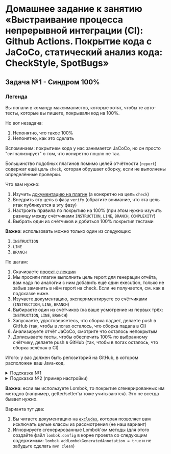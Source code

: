 # Домашнее задание к занятию «Выстраивание процесса непрерывной интеграции (CI): Github Actions. Покрытие кода с JaCoCo, статический анализ кода: CheckStyle, SpotBugs»

## Задача №1 - Синдром 100%

### Легенда

Вы попали в команду максималистов, которые хотят, чтобы те авто-тесты, которые вы пишете, покрывали код на 100%.

Но вот незадача:
1. Непонятно, что такое 100%
2. Непонятно, как это сделать

Вспоминаем: покрытием кода у нас занимается JaCoCo, но он просто "сигнализирует" о том, что конкретно пошло не так.

Большинство подобных плагинов помимо целей отчётности (`report`) содержат ещё цель `check`, которая обрушает сборку, если не выполнены определённые проверки.

Что вам нужно:
1. Изучить [документацию на плагин](https://www.eclemma.org/jacoco/trunk/doc/maven.html) (а конкретно на цель `check`)
1. Внедрить эту цель в фазу `verify` (обратите внимание, что эта цель итак публикуется в эту фазу)
1. Настроить правила по покрытию на 100% (при этом нужно изучить разницу между счётчиками `INSTRUCTION`, `LINE`, `BRANCH`, `COMPLEXITY`)
1. Выбрать один из счётчиков и добиться 100% покрытия тестами

**Важно**: использовать можно только один из следующих: 
1. `INSTRUCTION`
1. `LINE`
1. `BRANCH`

По шагам:
1. Скачиваете [проект с лекции](https://github.com/netology-code/javaqa-code/tree/master/2.5_ci)
1. Мы просили плагин выполнить цель report для генерации отчёта, вам надо по аналогии с ним добавить ещё один execution, только не забыв заменить в нём report на check. Если не получается, см. как в подсказке ниже. 
1. Изучаете документацию, экспериментируете со счётчиками (`INSTRUCTION`, `LINE`, `BRANCH`)
1. Выбираете один из счётчиков (на ваше усмотрение из первых трёх: `INSTRUCTION`, `LINE`, `BRANCH`)
1. Запускаете, удостоверяетесь, что сборка падает, делаете push в GitHub (так, чтобы в логах осталось, что сборка падала в CI)
1. Анализируете отчёт JaCoCo, смотрите что осталось непокрытым 
1. Дописываете тесты, чтобы обеспечить 100% по выбранному счётчику, делаете push в GitHub (так, чтобы в логах осталось, что сборка зелёная в CI)

Итого: у вас должен быть репозиторий на GitHub, в котором расположен ваш Java-код.

<details>
  <summary>Подсказка №1</summary>
  
  Не всегда все плагины хорошо документированы. Достаточно часто плагин просто запускает какой-то инструмент. И именно в документации самого инструмента раскрываются значения параметров.
  
  Также и с JaCoCo. Вы можете найти описание счётчиков и их назначения [на странице документации самого инструмента JaCoCo](https://www.jacoco.org/jacoco/trunk/doc/) (не плагина).
  
</details>

<details>
  <summary>Подсказка №2 (пример настройки)</summary>
  
  ```
  <executions>
    ...
    <execution>
      <id>check</id>
      <goals>
        <goal>check</goal>
      </goals>
    </execution>
  </executions>
  <configuration>
    <rules>
      <rule>
        <limits>
          <limit>
            <counter>ВАШ COUNTER</counter>
            <value>COVEREDRATIO</value>
            <minimum>100%</minimum>
          </limit>
        </limits>
      </rule>
    </rules>
  </configuration>
  ```
  
</details>

**Важно**: если вы используете Lombok, то покрытие сгенерированных им методов (например, getter/setter'ы тоже учитываются). Это не всегда бывает нужно.

Варианта тут два:
1. Вы читаете документацию на [`excludes`](https://www.jacoco.org/jacoco/trunk/doc/check-mojo.html#excludes), которая позволяет вам исключать целые классы из рассмотрения (не наш вариант)
1. Игнорируете сгенерированные Lombok'ом методы (для этого создайте файл `lombok.config` в корне проекта со следующим содержимым: `lombok.addLombokGeneratedAnnotation = true` и не забудьте сделать `mvn clean`)
